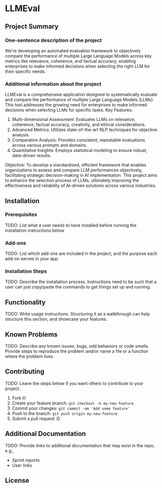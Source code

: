 # LLMEval

## Project Summary

### One-sentence description of the project
We're developing an automated evaluation framework to objectively compare the performance of multiple Large Language Models across key metrics like relevance, coherence, and factual accuracy, enabling enterprises to make informed decisions when selecting the right LLM for their specific needs.

### Additional information about the project
LLMEval is a comprehensive application designed to systematically evaluate and compare the performance of multiple Large Language Models (LLMs). This tool addresses the growing need for enterprises to make informed decisions when selecting LLMs for specific tasks.
Key Features:

1. Multi-dimensional Assessment: Evaluates LLMs on relevance, coherence, factual accuracy, creativity, and ethical considerations.
2. Advanced Metrics: Utilizes state-of-the-art NLP techniques for objective analysis.
3. Comparative Analysis: Provides consistent, repeatable evaluations across various prompts and domains.
4. Quantitative Insights: Employs statistical modeling to ensure robust, data-driven results.

Objective:
To develop a standardized, efficient framework that enables organizations to assess and compare LLM performances objectively, facilitating strategic decision-making in AI implementation.
This project aims to enhance the selection process of LLMs, ultimately improving the effectiveness and reliability of AI-driven solutions across various industries.

## Installation

### Prerequisites

TODO: List what a user needs to have installed before running the installation instructions below

### Add-ons

TODO: List which add-ons are included in the project, and the purpose each add-on serves in your app.

### Installation Steps

TODO: Describe the installation process.
Instructions need to be such that a user can just copy/paste the commands to get things set up and running. 


## Functionality

TODO: Write usage instructions. Structuring it as a walkthrough can help structure this section,
and showcase your features.


## Known Problems

TODO: Describe any known issues, bugs, odd behaviors or code smells. 
Provide steps to reproduce the problem and/or name a file or a function where the problem lives.


## Contributing

TODO: Leave the steps below if you want others to contribute to your project.

1. Fork it!
2. Create your feature branch: `git checkout -b my-new-feature`
3. Commit your changes: `git commit -am 'Add some feature'`
4. Push to the branch: `git push origin my-new-feature`
5. Submit a pull request :D

## Additional Documentation

TODO: Provide links to additional documentation that may exist in the repo, e.g.,
  * Sprint reports
  * User links

## License
